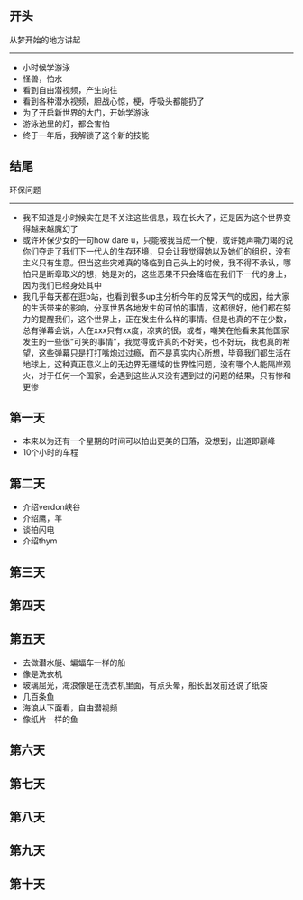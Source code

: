 ## 开头

从梦开始的地方讲起
***
- 小时候学游泳
- 怪兽，怕水
- 看到自由潜视频，产生向往
- 看到各种潜水视频，胆战心惊，梗，呼吸头都能扔了
- 为了开启新世界的大门，开始学游泳
- 游泳池里的灯，都会害怕
- 终于一年后，我解锁了这个新的技能

## 结尾

环保问题
***
- 我不知道是小时候实在是不关注这些信息，现在长大了，还是因为这个世界变得越来越魔幻了
- 或许环保少女的一句how dare u，只能被我当成一个梗，或许她声嘶力竭的说你们夺走了我们下一代人的生存环境，只会让我觉得她以及她们的组织，没有主义只有生意。但当这些灾难真的降临到自己头上的时候，我不得不承认，哪怕只是断章取义的想，她是对的，这些恶果不只会降临在我们下一代的身上，因为我们已经身处其中
- 我几乎每天都在逛b站，也看到很多up主分析今年的反常天气的成因，给大家的生活带来的影响，分享世界各地发生的可怕的事情，这都很好，他们都在努力的提醒我们，这个世界上，正在发生什么样的事情。但是也真的不在少数，总有弹幕会说，人在xxx只有xx度，凉爽的很，或者，嘲笑在他看来其他国家发生的一些很“可笑的事情”，我觉得或许真的不好笑，也不好玩，我也真的希望，这些弹幕只是打打嘴炮过过瘾，而不是真实内心所想，毕竟我们都生活在地球上，这种真正意义上的无边界无疆域的世界性问题，没有哪个人能隔岸观火，对于任何一个国家，会遇到这些从来没有遇到过的问题的结果，只有惨和更惨

## 第一天
- 本来以为还有一个星期的时间可以拍出更美的日落，没想到，出道即巅峰
- 10个小时的车程

## 第二天
- 介绍verdon峡谷
- 介绍鹰，羊
- 谈拍闪电
- 介绍thym

## 第三天

## 第四天

## 第五天
- 去做潜水艇、蝙蝠车一样的船
- 像是洗衣机
- 玻璃屈光，海浪像是在洗衣机里面，有点头晕，船长出发前还说了纸袋
- 几百条鱼
- 海浪从下面看，自由潜视频
- 像纸片一样的鱼

## 第六天

## 第七天

## 第八天

## 第九天

## 第十天




